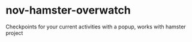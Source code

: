 # nov-hamster-overwatch
Checkpoints for your current activities with a popup, works with hamster project

